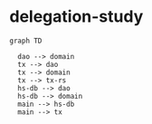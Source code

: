 # delegation-study

```mermaid
graph TD

  dao --> domain
  tx --> dao
  tx --> domain
  tx --> tx-rs
  hs-db --> dao
  hs-db --> domain
  main --> hs-db
  main --> tx
```

